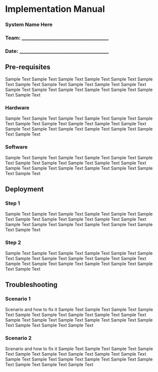 <!-- TITLE: Implementation Manual -->
<!-- SUBTITLE: A quick summary of Implementation Manual -->

# Implementation Manual
### System Name Here
### Team: ____________________________________
### Date: _____________________________________
## Pre-requisites
Sample Text Sample Text Sample Text Sample Text Sample Text Sample Text Sample Text Sample Text Sample Text Sample Text Sample Text Sample Text Sample Text Sample Text Sample Text Sample Text Sample Text Sample Text 
### Hardware
Sample Text Sample Text Sample Text Sample Text Sample Text Sample Text Sample Text Sample Text Sample Text Sample Text Sample Text Sample Text Sample Text Sample Text Sample Text Sample Text Sample Text Sample Text 
### Software
Sample Text Sample Text Sample Text Sample Text Sample Text Sample Text Sample Text Sample Text Sample Text Sample Text Sample Text Sample Text Sample Text Sample Text Sample Text Sample Text Sample Text Sample Text 
## Deployment
### Step 1
Sample Text Sample Text Sample Text Sample Text Sample Text Sample Text Sample Text Sample Text Sample Text Sample Text Sample Text Sample Text Sample Text Sample Text Sample Text Sample Text Sample Text Sample Text 
### Step 2
Sample Text Sample Text Sample Text Sample Text Sample Text Sample Text Sample Text Sample Text Sample Text Sample Text Sample Text Sample Text Sample Text Sample Text Sample Text Sample Text Sample Text Sample Text 
## Troubleshooting
### Scenario 1
Scenario and how to fix  it
Sample Text Sample Text Sample Text Sample Text Sample Text Sample Text Sample Text Sample Text Sample Text Sample Text Sample Text Sample Text Sample Text Sample Text Sample Text Sample Text Sample Text Sample Text 
### Scenario 2
Scenario and how to fix  it
Sample Text Sample Text Sample Text Sample Text Sample Text Sample Text Sample Text Sample Text Sample Text Sample Text Sample Text Sample Text Sample Text Sample Text Sample Text Sample Text Sample Text Sample Text 




